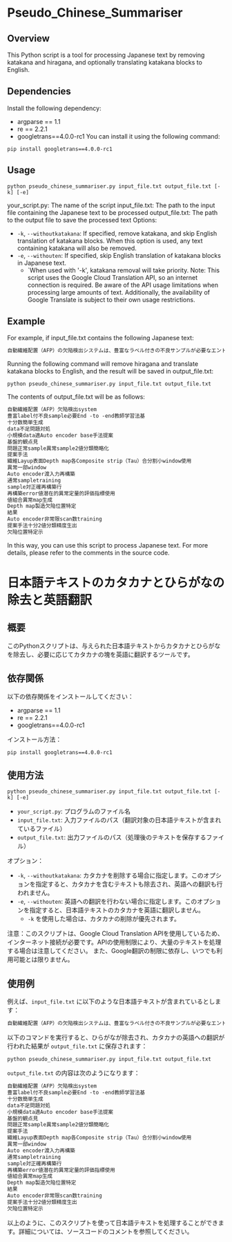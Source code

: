 # Pseudo_Chinese_Summariser

## Overview
This Python script is a tool for processing Japanese text by removing katakana and hiragana, and optionally translating katakana blocks to English.

## Dependencies
Install the following dependency:

- argparse == 1.1
- re == 2.2.1
- googletrans==4.0.0-rc1
You can install it using the following command:

```
pip install googletrans==4.0.0-rc1
```

## Usage

```
python pseudo_chinese_summariser.py input_file.txt output_file.txt [-k] [-e]
```

your_script.py: The name of the script
input_file.txt: The path to the input file containing the Japanese text to be processed
output_file.txt: The path to the output file to save the processed text
Options:

- `-k`, `--withoutkatakana`: If specified, remove katakana, and skip English translation of katakana blocks. When this option is used, any text containing katakana will also be removed.
- `-e`, `--withouten`: If specified, skip English translation of katakana blocks in Japanese text.
  - `When used with '-k', katakana removal will take priority.
Note: This script uses the Google Cloud Translation API, so an internet connection is required. Be aware of the API usage limitations when processing large amounts of text. Additionally, the availability of Google Translate is subject to their own usage restrictions.

## Example
For example, if input_file.txt contains the following Japanese text:


```input_file.txt
自動繊維配置（AFP）の欠陥検出システムは、豊富なラベル付きの不良サンプルが必要なエンドツーエンドの教師あり学習法に基づいていますが、これらは十分な数を簡単に生成することができません。そこで、データ不足の問題に対処するため、小規模データセットに適したオートエンコーダベースの手法を提案します。基盤的な観点から見れば、問題は正常サンプルと異常サンプルの2値分類として簡略化できます。提案手法では、繊維レイアップ表面のデプスマップを各コンポジットストリップ（タウ）に合わせて分割した小さなウィンドウを使用します。異常がない一部のウィンドウは、オートエンコーダに渡されて入力を再構築し、通常サンプルでトレーニングされているため、これらのサンプルに対してより正確な再構築が行われます。したがって、再構築エラーの値は潜在的な異常があるかどうかの定量的な評価指標として使用されます。これらの値は組み合わせて異常マップを生成し、デプスマップでの製造欠陥の位置を特定できます。結果は、オートエンコーダが非常に限られたスキャン数でトレーニングされているにもかかわらず、提案手法は十分な2値分類精度を生み出し、欠陥の位置を特定できることを示しています。
```

Running the following command will remove hiragana and translate katakana blocks to English, and the result will be saved in output_file.txt:


```
python pseudo_chinese_summariser.py input_file.txt output_file.txt 
```

The contents of output_file.txt will be as follows:

```output_file.txt
自動繊維配置（AFP）欠陥検出system
豊富label付不良sample必要End -to -end教師学習法基
十分数簡単生成
data不足問題対処
小規模data適Auto encoder base手法提案
基盤的観点見
問題正常sample異常sample2値分類簡略化
提案手法
繊維Layup表面Depth map各Composite strip（Tau）合分割小window使用
異常一部window
Auto encoder渡入力再構築
通常sampletraining
sample対正確再構築行
再構築error値潜在的異常定量的評価指標使用
値組合異常map生成
Depth map製造欠陥位置特定
結果
Auto encoder非常限scan数training
提案手法十分2値分類精度生出
欠陥位置特定示
```
In this way, you can use this script to process Japanese text. For more details, please refer to the comments in the source code.


# 日本語テキストのカタカナとひらがなの除去と英語翻訳

## 概要

このPythonスクリプトは、与えられた日本語テキストからカタカナとひらがなを除去し、必要に応じてカタカナの塊を英語に翻訳するツールです。

## 依存関係

以下の依存関係をインストールしてください：

- argparse == 1.1
- re == 2.2.1
- googletrans==4.0.0-rc1

インストール方法：

```
pip install googletrans==4.0.0-rc1
```


## 使用方法

```
python pseudo_chinese_summariser.py input_file.txt output_file.txt [-k] [-e]
```

- `your_script.py`: プログラムのファイル名
- `input_file.txt`: 入力ファイルのパス（翻訳対象の日本語テキストが含まれているファイル）
- `output_file.txt`: 出力ファイルのパス（処理後のテキストを保存するファイル）

オプション：

- `-k`, `--withoutkatakana`: カタカナを削除する場合に指定します。このオプションを指定すると、カタカナを含むテキストも除去され、英語への翻訳も行われません。
- `-e`, `--withouten`: 英語への翻訳を行わない場合に指定します。このオプションを指定すると、日本語テキストのカタカナを英語に翻訳しません。
  - `-k` を使用した場合は、カタカナの削除が優先されます。

注意：このスクリプトは、Google Cloud Translation APIを使用しているため、インターネット接続が必要です。APIの使用制限により、大量のテキストを処理する場合は注意してください。
また、Google翻訳の制限に依存し、いつでも利用可能とは限りません。

## 使用例

例えば、`input_file.txt` に以下のような日本語テキストが含まれているとします：

```input_file.txt
自動繊維配置（AFP）の欠陥検出システムは、豊富なラベル付きの不良サンプルが必要なエンドツーエンドの教師あり学習法に基づいていますが、これらは十分な数を簡単に生成することができません。そこで、データ不足の問題に対処するため、小規模データセットに適したオートエンコーダベースの手法を提案します。基盤的な観点から見れば、問題は正常サンプルと異常サンプルの2値分類として簡略化できます。提案手法では、繊維レイアップ表面のデプスマップを各コンポジットストリップ（タウ）に合わせて分割した小さなウィンドウを使用します。異常がない一部のウィンドウは、オートエンコーダに渡されて入力を再構築し、通常サンプルでトレーニングされているため、これらのサンプルに対してより正確な再構築が行われます。したがって、再構築エラーの値は潜在的な異常があるかどうかの定量的な評価指標として使用されます。これらの値は組み合わせて異常マップを生成し、デプスマップでの製造欠陥の位置を特定できます。結果は、オートエンコーダが非常に限られたスキャン数でトレーニングされているにもかかわらず、提案手法は十分な2値分類精度を生み出し、欠陥の位置を特定できることを示しています。
```


以下のコマンドを実行すると、ひらがなが除去され、カタカナの英語への翻訳が行われた結果が `output_file.txt` に保存されます：

```
python pseudo_chinese_summariser.py input_file.txt output_file.txt 
```


`output_file.txt` の内容は次のようになります：

```output_file.txt
自動繊維配置（AFP）欠陥検出system
豊富label付不良sample必要End -to -end教師学習法基
十分数簡単生成
data不足問題対処
小規模data適Auto encoder base手法提案
基盤的観点見
問題正常sample異常sample2値分類簡略化
提案手法
繊維Layup表面Depth map各Composite strip（Tau）合分割小window使用
異常一部window
Auto encoder渡入力再構築
通常sampletraining
sample対正確再構築行
再構築error値潜在的異常定量的評価指標使用
値組合異常map生成
Depth map製造欠陥位置特定
結果
Auto encoder非常限scan数training
提案手法十分2値分類精度生出
欠陥位置特定示
```

以上のように、このスクリプトを使って日本語テキストを処理することができます。詳細については、ソースコードのコメントを参照してください。

